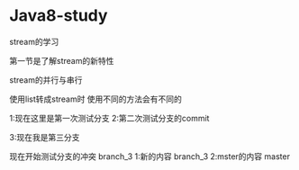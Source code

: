# Java8-study
stream的学习

第一节是了解stream的新特性

stream的并行与串行

使用list转成stream时
使用不同的方法会有不同的

1:现在这里是第一次测试分支
2:第二次测试分支的commit


3:现在我是第三分支

现在开始测试分支的冲突
branch_3
1:新的内容 branch_3
2:mster的内容 master
